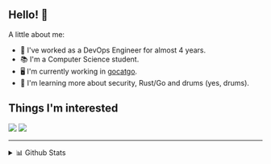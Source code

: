 ## Hello! 👋
A little about me:
- 🔭 I've worked as a DevOps Engineer for almost 4 years.
- 📚 I'm a Computer Science student.
- 🖥  I'm currently working in [gocatgo](https://github.com/vaaleyard/gocatgo).
- 🌱 I'm learning more about security, Rust/Go and drums (yes, drums).

## Things I'm interested
![](https://img.shields.io/badge/-rust-red)
![](https://img.shields.io/badge/-DevOps-blue)

********
  
<details>
  <summary>📊 Github Stats</summary>

  <p align="center"> <img src="https://github-readme-stats.vercel.app/api?username=vaaleyard&show_icons=true&theme=gotham" alt="Leonardo's Stats" /> 

</details>
